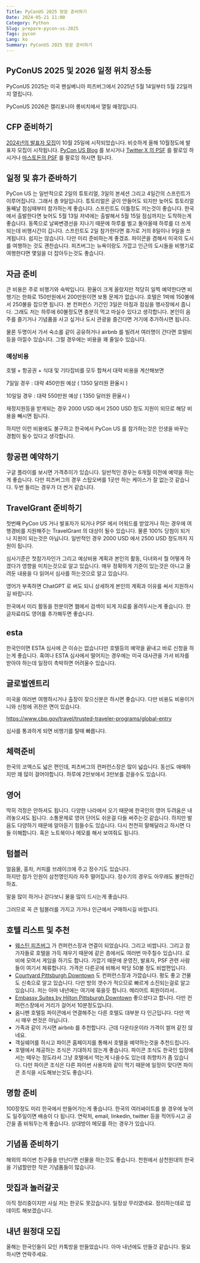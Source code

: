 ```yaml
---
Title: PyConUS 2025 방문 준비하기
Date: 2024-05-21 11:00
Category: Python
Slug: prepare-pycon-us-2025
Tags: pycon
Lang: ko
Summary: PyConUS 2025 방문 준비하기
---
```


## PyConUS 2025 및 2026 일정 위치 장소등

PyConUS 2025는 미국 펜실베니아 피츠버그에서 2025년 5월 14일부터 5월 22일까지 열립니다.

PyConUS 2026은 캘리포니아 롱비치에서 열릴 예정입니다.

## CFP 준비하기

[2024년의 발표자 모집](https://us.pycon.org/2024/speaking/guidelines/)이 10월 25일에 시작되었습니다.
비슷하게 올해 10월정도에 발표자 모집이 시작됩니다. 
[PyCon US Blog](https://pycon.blogspot.com/) 를 보시거나 [Twitter,X 의 PSF](https://x.com/ThePSF) 를 팔로잉 하시거나 [마스토돈의 PSF](https://fosstodon.org/@ThePSF) 를 팔로잉 하시면 됩니다.

## 일정 및 휴가 준바하기

PyCon US 는 일반적으로 2일의 튜토리얼, 3일의 본세션 그리고 4일간의 스프린트가 이루어집니다. 그래서 총 9일입니다.  튜토리얼은 굳이 안들어도 되지만 늦어도 튜토리얼 둘째날 점심때부터 참가하는게 좋습니다. 스프린트도 이틀정도 끼는것이 좋습니다. 한국에서 출발한다면 늦어도 5월 13일 저녁에는 출발해서 5월 15일 점심까지는 도착하는게 좋습니다. 동쪽으로 날짜변경선을 지나기 때문에 하루를 벌고 돌아올때 하루를 더 쓰게 되는데 비행시간이 깁니다.  스프린트도 2일 참가한다면 휴가로 거의 8일이나 9일을 쓰게됩니다. 쉽지는 않습니다. 다만 미리 준비하는게 좋겠죠. 파이콘을 겸해서 미국의 도시를 여행하는 것도 괜찬습니다. 피츠버그는 뉴욕이랑도 가깝고 인근의 도시들을 비행기로 여행한다면 몇일을 더 잡아두는것도 좋습니다.

## 자금 준비

큰 비용은 주로 비행기와 숙박입니다. 환율이 크게 올랐지만 적당히 일찍 예약한다면 비행기는 한화로 150만원에서 200만원이면 보통 문제가 없습니다.  호텔은 1박에 150불에서 250불을 잡으면 됩니다. 본 컨퍼런스 기간인 3일은 아침과 점심을 행사장에서 줍니다. 그래도 저는 하루에 60불정도면 충분히 먹고 마실수 있다고 생각합니다. 본인이 음주를 즐기거나 기념품을 사고 싶거나 도시 관광을 즐긴다면 거기에 추가하시면 됩니다.

물론 두명이서 가서 숙소를 같이 공유하거나 airbnb 를 빌려서 여러명이 간다면 호텔비등을 아낄수 있습니다. 그럴 경우에는 비용을 꽤 줄일수 있습니다.

### 예상비용

호텔 + 항공권 + 식대 및 기타잡비를 모두 합쳐서 대략 비용을 계산해보면

7일일 경우 : 대략 450만원 예상 ( 1350 달러원 환율시  )

10일일 경우 : 대략 550만원  예상 ( 1350 달러원 환율시 )

재정지원등을 받게되는 경우 2000 USD 에서 2500 USD 정도 지원이 되므로 해당 비용을 빼시면 됩니다.

하지만 이런 비용에도 불구하고 한국에서 PyCon US 를 참가하는것은 인생을 바꾸는 경험이 될수 있다고 생각합니다.

## 항공편 예약하기

구글 플라이를 보시면 가격추이가 있습니다. 일반적인 경우는 6개월 이전에 예약을 하는게 좋습니다. 다만 피츠버그의 경우 스탑오버를 1곳만 하는 케이스가 잘 없는것 같습니다. 두번 들리는 경우가 더 싼거 같습니다.

## TravelGrant 준비하기

첫번째 PyCon US 거나 발표자가 되거나 PSF 에서 어워드를 받았거나 하는 경우에 여행경비를 지원해주는 TravelGrant 의 대상이 될수 있습니다. 물론 100% 당첨이 되거나 지원이 되는것은 아닙니다. 일반적인 경우 2000 USD 에서 2500 USD  정도까지 지원이 됩니다.

심사기준은 첫참가자인가 그리고 예상비용 계획과 본인의 활동, 다녀와서 뭘 어떻게 하겠다가 영향을 미치는것으로 알고 있습니다. 매우 정확하게 기준이 있는것은 아니고 올려둔 내용을 다 읽어서 심사를 하는것으로 알고 있습니다.

영어가 부족하면 ChatGPT 로 써도 되니 상세하게 본인의 계획과 이유를 써서 지원하시길 바랍니다.

한국에서 미리 활동을 한분이면 웹에서 검색이 되게 자료를 올려두시는게 좋습니다. 한글자료라도 영어를 추가해두면 좋습니다.

## esta

한국인이면 ESTA 심사에 큰 이슈는 없습니다만 호텔등의 예약을 끝내고 바로 신청을 하는게 좋습니다. 혹여나 ESTA 심사에서 떨어지는 경우에는 미국 대사관을 가서 비자를 받아야 하는데 일정이 촉박하면 어려울수 있습니다.

## 글로벌엔트리

미국을 여러번 여행하시거나 출장이  잦으신분은 하시면 좋습니다. 다만 비용도 비용이거니와 신청에 귀찬은 면이 있습니다.

<https://www.cbp.gov/travel/trusted-traveler-programs/global-entry>

심사를 통과하게 되면  비행기를 탈때 빠릅니다.

## 체력준비
  
한국의 코엑스도 넓은 편인데, 피츠버그의 컨퍼런스장은 많이 넓습니다. 동선도 애매하지만 꽤 많이 걸어야합니다. 하루에 2만보에서 3만보를 걷을수도 있습니다.

## 영어

딱히 걱정은 안하셔도 됩니다. 다양한 나라에서 오기 때문에 한국인의 영어 두려움은 내려놓으셔도 됩니다. 소통문제로 영어 단어도 쉬운걸 다들 써주는것 같습니다. 하지만 발음도 다양하기 때문에 알아듣기 힘들수도 있습니다. 다시 천천히 말해달라고 하시면 다들 이해합니다. 혹은 노트북이나 메모를 해서 보여줘도 됩니다.

## 텀블러

얼음물, 홍차, 커피를 브레이크에 주고 정수기도 있습니다.  
하지만 참가 인원이 삼천명인지라 자주 떨어집니다. 정수기의 경우도 아무래도 불안하긴하죠.

말을 많이 하거나 걷다보니 물을 많이 드시는게 좋습니다.

그러므로 꼭 큰 텀블러를 가지고 가거나 인근에서 구매하시길 바랍니다.

## 호텔 리스트 및 추천

* [웨스틴 피츠버그](https://maps.app.goo.gl/M6LKMpDrDMCAAiT6A) 가 컨퍼런스장과 연결이 되었습니다. 그리고 비쌉니다. 그리고 참가자들로 호텔을 가득 채우기 때문에 같은 층에서도 여러번 마주칠수 있습니다. 로비에 모여서 게임을 하기도 합니다. 가깝기 때문에 운영진, 발표자, PSF 관련 사람들이 여기서 체류합니다. 가격은 다른곳에 비해서 박당 50불 정도 비쌉편입니다. 
* [Courtyard Pittsburgh Downtown](https://maps.app.goo.gl/gV8TnZtDwD8gWbQU9) 도 컨퍼런스장과 가깝습니다. 평도 좋고 건물도 신축으로 알고 있습니다. 다만 방의 갯수가 적으므로 빠르게 소진되는걸로 알고 있습니다. 저는 아마 내년에는 여기에 묶을듯 합니다. 메리어트 회원이라서..
* [Embassy Suites by Hilton Pittsburgh Downtown](https://maps.app.goo.gl/Fyy7xZcAioys45Ty8) 좋으셨다고 합니다. 다만 컨퍼런스장에서 거리가 걸어서 10분정도입니다.
* 옴니펜 호텔등 파이콘에서 연결해주는 다른 호텔도 대부분 다 인근입니다. 다만 역시 매우 싼것은 아닙니다.
* 가족과 같이 가시면 airbnb 를 추천합니다. 근데 다운타운이라 가격이 쌀꺼 같진 않네요.
* 객실쉐어를 하시고 파이콘 홈페이지를 통해서 호텔을 예약하는것을 추천드립니다.
* 호텔에서 제공하는 조식은 기대하지 않는게 좋습니다. 파이콘 조식도 한국인 입장에서는 떼우는 정도라서 그냥 호텔에서 먹는게 나을수도 있는데 취향차가 좀 있습니다. 다만 파이콘 조식은 다른 파이썬 사용자와 같이 먹기 때문에 일정이 맞다면 파이콘 조식을 시도해보는것도 좋습니다.

## 명함 준비

100장정도 미리 한국에서 만들어가는게 좋습니다. 한국의 여러싸이트를 쓸 경우에 늦어도 일주일이면 배송이 다 됩니다. 연락처, email, linkedin, twitter 등을 적어두시고 공간을 좀 비워두는게 좋습니다.  상대방이 메모를 하는 경우가 있습니다.

## 기념품 준비하기

해외의 파이썬 친구들을 만난다면 선물을 하는것도 좋습니다. 천원에서 삼천원대의 한국을 기념할만한 작은 기념품들이 많습니다.

## 맛집과 놀러갈곳

아직 정리중이지만 사실 저는 한곳도 못갔습니다. 일정상 무리였네요. 정리하는데로 업데이트 해보겠습니다.

## 내년 원정대 모집

올해는 한국인들이 모인 카톡방을 만들었습니다. 아마 내년에도 만들것 같습니다. 필요하시면 연락주세요.
